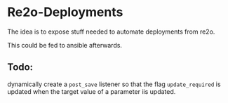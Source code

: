 # Re2o-Deployments

The idea is to expose stuff needed to automate deployments from re2o.

This could be fed to ansible afterwards.

## Todo:

dynamically create a `post_save` listener so that the flag `update_required` is updated when the target value of a parameter iis updated.
